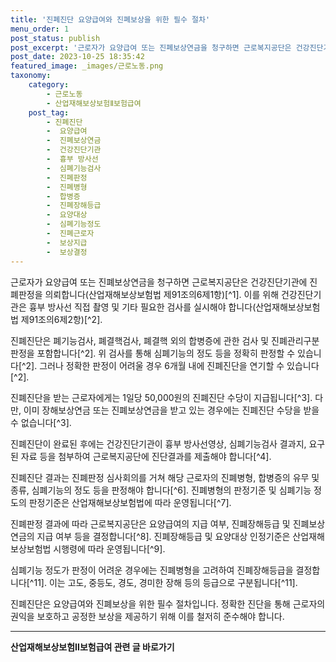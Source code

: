 ```yaml
---
title: '진폐진단 요양급여와 진폐보상을 위한 필수 절차'
menu_order: 1
post_status: publish
post_excerpt: '근로자가 요양급여 또는 진폐보상연금을 청구하면 근로복지공단은 건강진단기관에 진폐판정을 의뢰합니다 산업재해보상보험법 제91조의6제1항   1 . 이를 위해 건강진단기관은 흉부 방사선 직접 촬영 및 기타 필요한 검사를 실시해야 합니다 산업재해보상보험법 제91조의6제2항   2 .'
post_date: 2023-10-25 18:35:42
featured_image: _images/근로노동.png
taxonomy:
    category:
        - 근로노동
        - 산업재해보상보험Ⅱ보험급여
    post_tag:
        - 진폐진단
        -  요양급여
        -  진폐보상연금
        -  건강진단기관
        -  흉부 방사선
        -  심폐기능검사
        -  진폐판정
        -  진폐병형
        -  합병증
        -  진폐장해등급
        -  요양대상
        -  심폐기능정도
        -  진폐근로자
        -  보상지급
        -  보상결정
---
```




근로자가 요양급여 또는 진폐보상연금을 청구하면 근로복지공단은 건강진단기관에 진폐판정을 의뢰합니다(산업재해보상보험법 제91조의6제1항)[^1]. 이를 위해 건강진단기관은 흉부 방사선 직접 촬영 및 기타 필요한 검사를 실시해야 합니다(산업재해보상보험법 제91조의6제2항)[^2].

진폐진단은 폐기능검사, 폐결핵검사, 폐결핵 외의 합병증에 관한 검사 및 진폐관리구분판정을 포함합니다[^2]. 위 검사를 통해 심폐기능의 정도 등을 정확히 판정할 수 있습니다[^2]. 그러나 정확한 판정이 어려울 경우 6개월 내에 진폐진단을 연기할 수 있습니다[^2].

진폐진단을 받는 근로자에게는 1일당 50,000원의 진폐진단 수당이 지급됩니다[^3]. 다만, 이미 장해보상연금 또는 진폐보상연금을 받고 있는 경우에는 진폐진단 수당을 받을 수 없습니다[^3].

진폐진단이 완료된 후에는 건강진단기관이 흉부 방사선영상, 심폐기능검사 결과지, 요구된 자료 등을 첨부하여 근로복지공단에 진단결과를 제출해야 합니다[^4]. 

진폐진단 결과는 진폐판정 심사회의를 거쳐 해당 근로자의 진폐병형, 합병증의 유무 및 종류, 심폐기능의 정도 등을 판정해야 합니다[^6]. 진폐병형의 판정기준 및 심폐기능 정도의 판정기준은 산업재해보상보험법에 따라 운영됩니다[^7].

진폐판정 결과에 따라 근로복지공단은 요양급여의 지급 여부, 진폐장해등급 및 진폐보상연금의 지급 여부 등을 결정합니다[^8]. 진폐장해등급 및 요양대상 인정기준은 산업재해보상보험법 시행령에 따라 운영됩니다[^9].

심폐기능 정도가 판정이 어려운 경우에는 진폐병형을 고려하여 진폐장해등급을 결정합니다[^11]. 이는 고도, 중등도, 경도, 경미한 장해 등의 등급으로 구분됩니다[^11].

진폐진단은 요양급여와 진폐보상을 위한 필수 절차입니다. 정확한 진단을 통해 근로자의 권익을 보호하고 공정한 보상을 제공하기 위해 이를 철저히 준수해야 합니다.

<!-- wp:separator -->
<hr class="wp-block-separator has-alpha-channel-opacity"/>
<!-- /wp:separator -->

<!-- wp:group {"backgroundColor":"base","layout":{"type":"constrained"}} -->
<div class="wp-block-group has-base-background-color has-background"><!-- wp:paragraph {"align":"center","fontSize":"medium"} -->
<p class="has-text-align-center has-large-font-size"><strong>산업재해보상보험Ⅱ보험급여 관련 글 바로가기</strong></p>
<!-- /wp:paragraph -->


<!-- wp:latest-posts
{"categories":[{"id":10872,"count":19,"description":"","link":"https://uknowlaw.com/category/%ec%82%b0%ec%97%85%ec%9e%ac%ed%95%b4%eb%b3%b4%ec%83%81%eb%b3%b4%ed%97%98%e2%85%b1%eb%b3%b4%ed%97%98%ea%b8%89%ec%97%ac/","name":"산업재해보상보험Ⅱ보험급여","slug":"산업재해보상보험Ⅱ보험급여","taxonomy":"category","parent":0,"meta":[],"_links":{"self":[{"href":"https://uknowlaw.com/wp-json/wp/v2/categories/10872"}],"collection":[{"href":"https://uknowlaw.com/wp-json/wp/v2/categories"}],"about":[{"href":"https://uknowlaw.com/wp-json/wp/v2/taxonomies/category"}],"wp:post_type":[{"href":"https://uknowlaw.com/wp-json/wp/v2/posts?categories=10872"}],"curies":[{"name":"wp","href":"https://api.w.org/{rel}","templated":true}]}}],"postsToShow":100,"excerptLength":28,"postLayout":"grid","columns":2,"featuredImageAlign":"left","featuredImageSizeSlug":"large","fontSize":18px} /--></div>
<!-- /wp:group -->